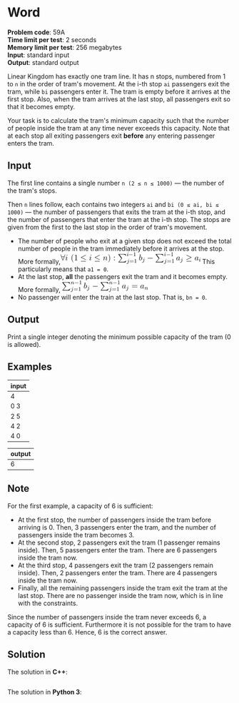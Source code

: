 # Word
**Problem code**: 59A  
**Time limit per test**: 2 seconds  
**Memory limit per test**: 256 megabytes  
**Input**: standard input  
**Output**: standard output  

Linear Kingdom has exactly one tram line. It has n stops, numbered from 1 to `n` in the order of tram's movement. At the i-th stop `ai` passengers exit the tram, while `bi` passengers enter it. The tram is empty before it arrives at the first stop. Also, when the tram arrives at the last stop, all passengers exit so that it becomes empty.

Your task is to calculate the tram's minimum capacity such that the number of people inside the tram at any time never exceeds this capacity. Note that at each stop all exiting passengers exit **before** any entering passenger enters the tram.

## Input
The first line contains a single number `n (2 ≤ n ≤ 1000)` — the number of the tram's stops.

Then `n` lines follow, each contains two integers `ai` and `bi (0 ≤ ai, bi ≤ 1000)` — the number of passengers that exits the tram at the i-th stop, and the number of passengers that enter the tram at the i-th stop. The stops are given from the first to the last stop in the order of tram's movement.
* The number of people who exit at a given stop does not exceed the total number of people in the tram immediately before it arrives at the stop. More formally,![Tram - Example 1](./tram-example-1.png) This particularly means that `a1 = 0`.
* At the last stop, **all** the passengers exit the tram and it becomes empty. More formally, ![Tram - Example 2](./tram-example-2.png)
* No passenger will enter the train at the last stop. That is, `bn = 0`.

## Output
Print a single integer denoting the minimum possible capacity of the tram (0 is allowed).

## Examples
| input |
| :--- |
| 4 |
| 0 3 |
| 2 5 |
| 4 2 |
| 4 0 |

| output |
| :--- |
| 6 |

## Note
For the first example, a capacity of 6 is sufficient:
* At the first stop, the number of passengers inside the tram before arriving is 0. Then, 3 passengers enter the tram, and the number of passengers inside the tram becomes 3.
* At the second stop, 2 passengers exit the tram (1 passenger remains inside). Then, 5 passengers enter the tram. There are 6 passengers inside the tram now.
* At the third stop, 4 passengers exit the tram (2 passengers remain inside). Then, 2 passengers enter the tram. There are 4 passengers inside the tram now.
* Finally, all the remaining passengers inside the tram exit the tram at the last stop. There are no passenger inside the tram now, which is in line with the constraints.

Since the number of passengers inside the tram never exceeds 6, a capacity of 6 is sufficient. Furthermore it is not possible for the tram to have a capacity less than 6. Hence, 6 is the correct answer.

## Solution
The solution in **C++**:
```cpp

```

The solution in **Python 3**:
```python

```